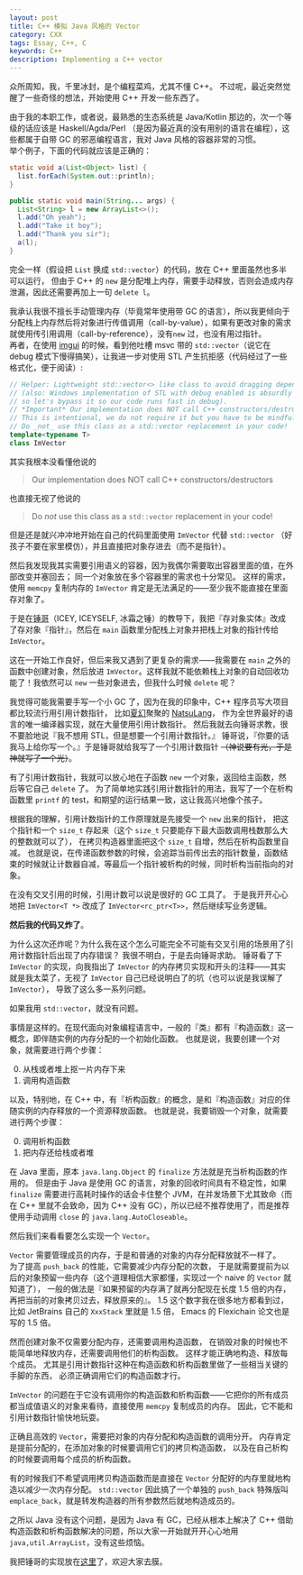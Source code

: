 ```yaml
---
layout: post
title: C++ 模拟 Java 风格的 Vector
category: CXX
tags: Essay, C++, C
keywords: C++
description: Implementing a C++ vector
---
```


众所周知，我，千里冰封，是个编程菜鸡，尤其不懂 C++。
不过呢，最近突然觉醒了一些奇怪的想法，开始使用 C++ 开发一些东西了。

由于我的本职工作，或者说，最熟悉的生态系统是 Java/Kotlin 那边的，次一个等级的话应该是 Haskell/Agda/Perl （是因为最近真的没有用别的语言在编程），这些都属于自带 GC 的邪恶编程语言，我对 Java 风格的容器非常的习惯。<br/>
举个例子，下面的代码就应该是正确的：

```java
static void a(List<Object> list) {
  list.forEach(System.out::println);
}

public static void main(String... args) {
  List<String> l = new ArrayList<>();
  l.add("Oh yeah");
  l.add("Take it boy");
  l.add("Thank you sir");
  a(l);
}
```

完全一样（假设把 `List` 换成 `std::vector`）的代码，放在 C++ 里面虽然也多半可以运行，
但由于 C++ 的 `new` 是分配堆上内存，需要手动释放，否则会造成内存泄漏，因此还需要再加上一句 `delete l`。

我承认我很不擅长手动管理内存（毕竟常年使用带 GC 的语言），所以我更倾向于分配栈上内存然后将对象进行传值调用（call-by-value），如果有更改对象的需求就使用传引用调用（call-by-reference），没有`new` 过，也没有用过指针。<br/>
再者，在使用 [imgui](https://github.com/ocornut/imgui) 的时候，看到他吐槽 msvc 带的 `std::vector`（说它在 debug 模式下慢得搞笑），让我进一步对使用 STL 产生抗拒感（代码经过了一些格式化，便于阅读）:

```cpp
// Helper: Lightweight std::vector<> like class to avoid dragging dependencies
// (also: Windows implementation of STL with debug enabled is absurdly slow,
// so let's bypass it so our code runs fast in debug).
// *Important* Our implementation does NOT call C++ constructors/destructors.
// This is intentional, we do not require it but you have to be mindful of that.
// Do _not_ use this class as a std::vector replacement in your code!
template<typename T>
class ImVector
```

其实我根本没看懂他说的

> Our implementation does NOT call C++ constructors/destructors

也直接无视了他说的

> Do _not_ use this class as a `std::vector` replacement in your code!

但是还是就兴冲冲地开始在自己的代码里面使用 `ImVector` 代替 `std::vector`
（好孩子不要在家里模仿），并且直接把对象存进去（而不是指针）。

然后我发现我其实需要引用语义的容器，因为我偶尔需要取出容器里面的值，在外部改变并塞回去；
同一个对象放在多个容器里的需求也十分常见。
这样的需求，使用 `memcpy` 复制内存的 `ImVector` 肯定是无法满足的——至少我不能直接在里面存对象了。

于是在[锤哥](https://github.com/ICEYSELF)（ICEY, ICEYSELF, 冰霜之锤）的教导下，我把『存对象实体』改成了存对象『指针』，然后在 `main` 函数里分配栈上对象并把栈上对象的指针传给 `ImVector`。

这在一开始工作良好，但后来我又遇到了更复杂的需求——我需要在 `main` 之外的函数中创建对象，然后放进 `ImVector`。这样我就不能依赖栈上对象的自动回收功能了！我依然可以 `new` 一些对象进去，但我什么时候 `delete` 呢？

我觉得可能我需要手写一个小 GC 了，因为在我的印象中，C++ 程序员写大项目都比较流行用引用计数指针，
比如[夏幻](https://github.com/akemimadoka)聚聚的 [NatsuLang](https://github.com/NatsuLang/NatsuLang)，
作为全世界最好的语言的唯一编译器实现，就在大量使用引用计数指针。
然后我就去向锤哥求教，很不要脸地说『我不想用 STL，但是想要一个引用计数指针。』
锤哥说，『你要的话我马上给你写一个。』于是锤哥就给我写了一个引用计数指针 ~~（神说要有光，于是神就写了一个光）~~。

有了引用计数指针，我就可以放心地在子函数 `new` 一个对象，返回给主函数，然后等它自己 `delete` 了。
为了简单地实践引用计数指针的用法，我写了一个在析构函数里 `printf` 的 test，和期望的运行结果一致，这让我高兴地像个孩子。

根据我的理解，引用计数指针的工作原理就是先接受一个 `new` 出来的指针，
把这个指针和一个 `size_t` 存起来（这个 `size_t` 只要能存下最大函数调用栈数那么大的整数就可以了），
在拷贝构造器里面把这个 `size_t` 自增，然后在析构函数里自减。
也就是说，在传递函数参数的时候，会追踪当前传出去的指针数量，函数结束的时候就让计数器自减，等最后一个指针被析构的时候，同时析构当前指向的对象。

在没有交叉引用的时候，引用计数可以说是很好的 GC 工具了。
于是我开开心心地把 `ImVector<T *>` 改成了 `ImVector<rc_ptr<T>>`，然后继续写业务逻辑。

**然后我的代码又炸了**。

为什么这次还炸呢？为什么我在这个怎么可能完全不可能有交叉引用的场景用了引用计数指针后出现了内存错误？
我很不明白，于是去向锤哥求助。
锤哥看了下 `ImVector` 的实现，向我指出了 `ImVector` 的内存拷贝实现和开头的注释——其实就是我太菜了，无视了 `ImVector` 自己已经说明白了的坑（也可以说是我误解了 `ImVector`），
导致了这么多一系列问题。

如果我用 `std::vector`，就没有问题。

事情是这样的。在现代面向对象编程语言中，一般的『类』都有『构造函数』这一概念，即伴随实例的内存分配的一个初始化函数。
也就是说，我要创建一个对象，就需要进行两个步骤：

0. 从栈或者堆上抠一片内存下来
0. 调用构造函数

以及，特别地，在 C++ 中，有『析构函数』的概念，是和『构造函数』对应的伴随实例的内存释放的一个资源释放函数。
也就是说，我要销毁一个对象，就需要进行两个步骤：

0. 调用析构函数
0. 把内存还给栈或者堆

在 Java 里面，原本 `java.lang.Object` 的 `finalize` 方法就是充当析构函数的作用的。
但是由于 Java 是使用 GC 的语言，对象的回收时间具有不稳定性，如果 `finalize`
需要进行高耗时操作的话会卡住整个 JVM，在并发场景下尤其致命（而在 C++ 里就不会致命，因为 C++ 没有 GC），所以已经不推荐使用了，而是推荐使用手动调用 `close` 的 `java.lang.AutoCloseable`。

然后我们来看看要怎么实现一个 `Vector`。

`Vector` 需要管理成员的内存，于是和普通的对象的内存分配释放就不一样了。<br/>
为了提高 `push_back` 的性能，它需要减少内存分配的次数，
于是就需要提前为以后的对象预留一些内存（这个道理相信大家都懂，实现过一个 naive 的 `Vector` 就知道了），
一般的做法是『如果预留的内存满了就再分配现在长度 1.5 倍的内存，再把当前的对象拷贝过去，释放原来的』。
1.5 这个数字我在很多地方都看到过，比如 JetBrains 自己的 `XxxStack` 里就是 1.5 倍，
Emacs 的 Flexichain 论文也是写的 1.5 倍。

然而创建对象不仅需要分配内存，还需要调用构造函数，
在销毁对象的时候也不能简单地释放内存，还需要调用他们的析构函数。
这样才能正确地构造、释放每个成员。
尤其是引用计数指针这种在构造函数和析构函数里做了一些相当关键的手脚的东西，
必须正确调用它们的构造函数才行。

`ImVector` 的问题在于它没有调用你的构造函数和析构函数——它把你的所有成员都当成值语义的对象来看待，直接使用 `memcpy` 复制成员的内存。
因此，它不能和引用计数指针愉快地玩耍。

正确且高效的 `Vector`，需要把对象的内存分配和构造函数的调用分开。
内存肯定是提前分配的，在添加对象的时候要调用它们的拷贝构造函数，
以及在自己析构的时候要调用每个成员的析构函数。

有的时候我们不希望调用拷贝构造函数而是直接在 `Vector` 分配好的内存里就地构造以减少一次内存分配。
`std::vector` 因此搞了一个单独的 `push_back` 特殊版叫 `emplace_back`，就是转发构造器的所有参数然后就地构造成员的。

之所以 Java 没有这个问题，是因为 Java 有 GC，已经从根本上解决了 C++ 借助构造函数和析构函数解决的问题，所以大家一开始就开开心心地用 `java,util.ArrayList`，没有这些烦恼。

我把锤哥的实现放在[这里](/gist/vector/)了，欢迎大家去膜。
